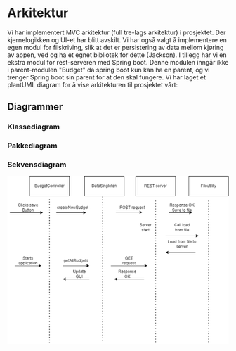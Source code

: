 # Arkitektur
Vi har implementert MVC arkitektur (full tre-lags arkitektur) i prosjektet. Der kjernelogikken
og UI-et har blitt avskilt. Vi har også valgt å implementere en egen modul for filskriving, slik at
det er persistering av data mellom kjøring av appen, ved og ha et egnet bibliotek for dette (Jackson).
I tillegg har vi en ekstra modul for rest-serveren med Spring boot. Denne modulen inngår ikke i parent-modulen "Budget"
da spring boot kun kan ha en parent, og vi trenger Spring boot sin parent for at den skal fungere.
Vi har laget et plantUML diagram for å vise arkitekturen til prosjektet vårt:


## Diagrammer

### Klassediagram

### Pakkediagram

### Sekvensdiagram
![Sekvensdiagram](sekvensdiagram.png)